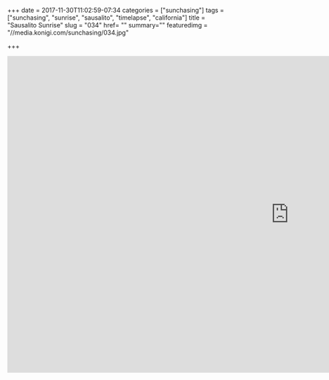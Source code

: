 +++
date = 2017-11-30T11:02:59-07:34
categories = ["sunchasing"]
tags = ["sunchasing", "sunrise", "sausalito", "timelapse", "california"]
title = "Sausalito Sunrise"
slug = "034"
href= ""
summary=""
featuredimg = "//media.konigi.com/sunchasing/034.jpg"

+++

<div class="video">
<iframe width="1280" height="720" src="https://www.youtube.com/embed/oyjwovdX2Bw?rel=0" frameborder="0" allow="accelerometer; autoplay; encrypted-media; gyroscope; picture-in-picture" allowfullscreen></iframe>
</div>
